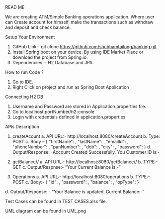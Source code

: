 READ ME

We are creating ATM/Simple Banking operations application. Where user can Create account for himself, make the transactions such as withdraw and deposit and check balance.

Setup Your Environment
1. GitHub Link:- git clone https://github.com/shubhamtailong/banking.git
2. Install Spring boot on your device. By using IDE Market Place or download the project from Spring.io.
3.  Dependencies :- H2 Database and JPA.

How to run Code ?
1. Go to IDE.
2. Right Click on project and run as Spring Boot Application

Connecting H2 DB
1. Username and Password are stored in Application.properties file.
2. Go to localhost:portNumber/h2-console
3. Login with credentials defined in application.properties

APIs Description
1.	createAcount
a.	API URL:- http://localhost:8080/createAccount
b.	Type: POST
c.	Body –
{
    "firstName": <String>,
    "lastName": <String>,
    "emailId": <String>,
    "phoneNumber": <int>,
    "panNumber": <String>,
    "dob": <String>,
    "city": <String>,
    "password": <String>
}
d.	Output/Response: -Account Created Successfully. You Customer ID is:-<CustomerID>

2.	getBalance/<customerId>/<Password>
a.	API  URL:- http://localhost:8080/getBalance/<customer>/<pass>
b.	TYPE:-  GET
c.	Output/Respnse:- “Your Current Balance is:-”<Balance>

3.	Operations
a.	API URL:- http://localhost:8080/operations
b.	TYPE:- POST
c.	Body:- 
{
    "id": <int>,
    "password": <String>,
    "balance": <Double>,
    "opType": <String>
}

d.	Output/Response: - “Your Balance is updated. Current Balance:-”<Balance>


Test Cases can be found in TEST CASES.xlsx file.

UML diagram can be found in UML.png
